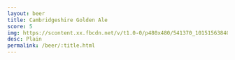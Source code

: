 ```yaml
---
layout: beer
title: Cambridgeshire Golden Ale
score: 5
img: https://scontent.xx.fbcdn.net/v/t1.0-0/p480x480/541370_10151563840993745_1315027570_n.jpg?oh=b33bc2aaa908081d3b4e8e2621fd95fd&oe=586E47B2
desc: Plain
permalink: /beer/:title.html
---
```


